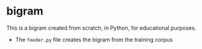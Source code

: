 # bigram
This is a bigram created from scratch, in Python, for educational purposes.

* The `feeder.py` file creates the bigram from the training corpus
